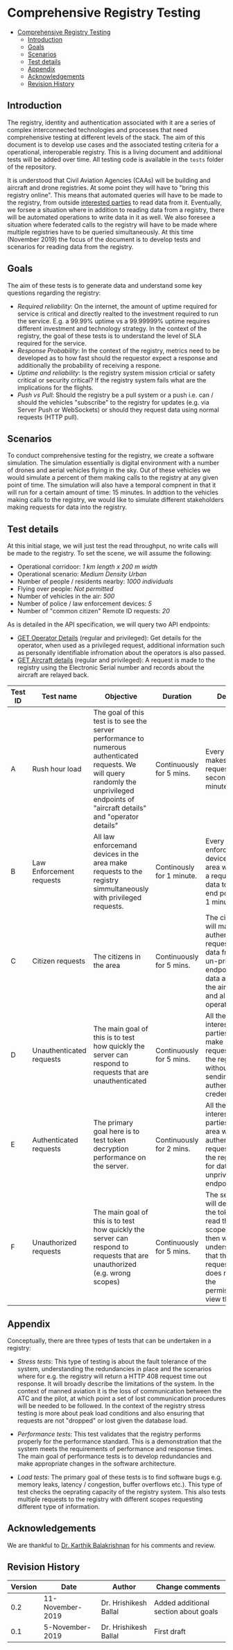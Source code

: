 # Comprehensive Registry Testing

- [Comprehensive Registry Testing](#comprehensive-registry-testing)
  - [Introduction](#introduction)
  - [Goals](#goals)
  - [Scenarios](#scenarios)
  - [Test details](#test-details)
  - [Appendix](#appendix)
  - [Acknowledgements](#acknowledgements)
  - [Revision History](#revision-history)

## Introduction

The registry, identity and authentication associated with it are a series of complex interconnected technologies and processes that need comprehensive testing at different levels of the stack. The aim of this document is to develop use cases and the associated testing criteria for a operational, interoperable registry. This is a living document and additiional tests will be added over time. All testing code is available in the `tests` folder of the repository. 

It is understood that Civil Aviation Agencies (CAAs) will be building and aircraft and drone registries. At some point they will have to "bring this registry online". This means that automated queries will have to be made to the registry, from outside [interested parties](https://github.com/openskies-sh/aircraftregistry/blob/master/documents/registration-white-paper.md#interested-parties) to read data from it. Eventually, we forsee a situation where in addition to reading data from a registry, there will be automated operations to write data in it as well. We also foresee a situation where federated calls to the registry will have to be made where multiple registries have to be queried simultaneously. At this time (November 2019) the focus of the document is to develop tests and scenarios for reading data from the registry.

## Goals

The aim of these tests is to generate data and understand some key questions regarding the registry:

- *Required reliability*: On the internet, the amount of uptime required for service is critical and directly realted to the investment required to run the service. E.g. a 99.99% uptime vs a 99.99999% uptime requires different investment and technology strategy. In the context of the registry, the goal of these tests is to understand the level of SLA required for the service.
- *Response Probability*: In the context of the registry, metrics need to be developed as to how fast should the requestor expect a response and additionally the probability of receiving a respone.
- *Uptime and reliability*: Is the registry system mission crticial or safety critical or security critical? If the registry system fails what are the implications for the flights.
- *Push vs Pull*: Should the registry be a pull system or a push i.e. can / should the vehicles "subscribe" to the registry for updates (e.g. via Server Push or WebSockets) or should they request data using normal requests (HTTP pull).

## Scenarios

To conduct comprehensive testing for the registry, we create a software simulation. The simulation essentially is digital environment with a number of drones and aerial vehicles flying in the sky. Out of these vehicles we would simulate a percent of them making calls to the registry at any given point of time. The simulation will also have a temporal compnent in that it will run for a certain amount of time: 15 minutes. In addtion to the vehicles making calls to the registry, we would like to simulate different stakeholders making requests for data into the registry. 

## Test details

At this initial stage, we will just test the read throughput, no write calls will be made to the registry. To set the scene, we will assume the following: 

- Operational corridoor: _1 km length x 200 m width_
- Operational scenario: _Medium Density Urban_
- Number of people / residents nearby: _1000 individuals_
- Flying over people: _Not permitted_
- Number of vehicles in the air: _500_
- Number of police / law enforcement devices: _5_
- Number of "common citizen" Remote ID requests: _20_

As is detailed in the API specification, we will query two API endpoints:

- [GET Operator Details](https://aircraftregistry.herokuapp.com/api/v1/#operator-api-single-operator-details-get) (regular and privileged): Get details for the operator, when used as a privileged request, additional information such as personally identifiable infromation about the operators is also passed.
- [GET Aircraft details](https://aircraftregistry.herokuapp.com/api/v1/#operator-api-operator-aircraft-details-get) (regular and privileged): A request is made to the registry using the Electronic Serial number and records about the aircraft are relayed back.

| Test ID |  Test name | Objective | Duration | Details| Request payload |
| --- | --- | --- | --- | --- | --- |
| A| Rush hour load | The goal of this test is to see the server performance to numerous authenticated requests. We will query randomly the unprivileged endpoints of "aircraft details" and "operator details" | Continuously for 5 mins.  | Every vehicle makes a request per second for 5 minutes.  | TBC |
|B | Law Enforcement requests | All law enforcemand devices in the area make requests to the registry simmultaneously with privileged requests. | Continously for 1 minute. | Every law enforcement device in the area will make a request for data to both end points for 1 minute.  | TBC |
|C |Citizen requests | The citizens in the area  | Continuously for 5 mins. | The citizens will make a authenticated request for data from the un-privileged endpoints for data about the aircraft and also the operator. | TBC |
| D | Unauthenticated requests | The main goal of this is to test how quickly the server can respond to requests that are unauthenticated | Continuously for 5 mins.  | All the interested parties will make requests to the registry without sending authentication credentials. | TBC |
| E | Authenticated requests | The primary goal here is to test token decryption performance on the server.  | Continuously for 2 mins.  | All the interested parties in the area will make authenticated requests to the registry for data from unprivileged endpoints. | TBC |
| F | Unauthorized requests | The main goal of this is to test how quickly the server can respond to requests that are unauthorized (e.g. wrong scopes) | Continuously for 5 mins.  | The server will decrypt the token, read the scopes and then will understand that the requestor does not have the permission to view the data.  | TBC |

## Appendix

Conceptually, there are three types of tests that can be undertaken in a registry:

- *Stress tests*: This type of testing is about the fault tolerance of the system, understanding the redundancies in place and the scenarios where for e.g. the registry will return a HTTP 408 request time out response. It will broadly describe the limitations of the system. In the context of manned aviation it is the loss of communication between the ATC and the pilot, at which point a set of lost communication procedures will be needed to be followed. In the context of the registry stress testing is more about peak load conditions and also ensuring that requests are not "dropped" or lost given the database load.

- *Performance tests*: This test validates that the registry performs properly for the performance standard. This is a demonstration that the system meets the requirements of performance and response times. The main goal of performance tests is to develop redundancies and make appropriate changes in the software architecture.

- *Load tests*: The primary goal of these tests is to find software bugs e.g. memory leaks, latency / congestion, buffer overflows etc.). This type of test checks the oeprating capacity of the registry system. This also tests multiple requests to the registry with different scopes requesting different type of information.


## Acknowledgements

We are thankful to [Dr. Karthik Balakrishnan](https://www.linkedin.com/in/kbalakri) for his comments and review.

## Revision History

| Version | Date | Author | Change comments |
| --- | --- | --- | --- |
| 0.2 | 11-November-2019 | Dr. Hrishikesh Ballal | Added additional section about goals |
| 0.1 | 5-November-2019 | Dr. Hrishikesh Ballal | First draft |
